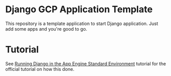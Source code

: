# Django GCP Application Template

This repository is a template application to start Django application.
Just add some apps and you're good to go.


# Tutorial
See [Running Django in the App Engine Standard Environment](https://cloud.google.com/python/django/appengine) tutorial for the official tutorial on how this done.
